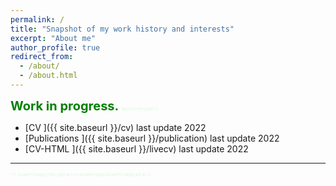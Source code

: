 ```yaml
---
permalink: /
title: "Snapshot of my work history and interests"
excerpt: "About me"
author_profile: true
redirect_from:
  - /about/
  - /about.html
---
```


<span style="color:green;font-weight:700;font-size:20px">
Work in progress.
</span>
<span style="color:lightgreen;font-weight:100;font-size:6">
Based on template[^1]
</span>

 - [CV ]({{ site.baseurl }}/cv) last update 2022
 - [Publications ]({{ site.baseurl }}/publication) last update 2022
 - [CV-HTML ]({{ site.baseurl }}/livecv) last update 2022


---
<span style="color:lightgreen;font-weight:100;font-size:6">
[^1]: [academicpages](https://github.com/academicpages/academicpages.github.io)
</span>

